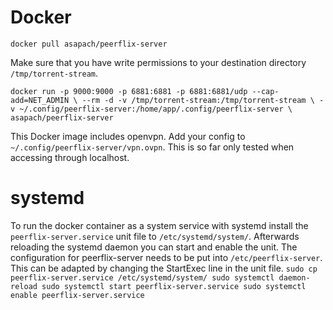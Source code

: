 Docker
========

`docker pull asapach/peerflix-server`

Make sure that you have write permissions to your destination directory `/tmp/torrent-stream`.

`docker run -p 9000:9000 -p 6881:6881 -p 6881:6881/udp --cap-add=NET_ADMIN \
--rm -d -v /tmp/torrent-stream:/tmp/torrent-stream \
-v ~/.config/peerflix-server:/home/app/.config/peerflix-server \
asapach/peerflix-server`

This Docker image includes openvpn. Add your config to `~/.config/peerflix-server/vpn.ovpn`.
This is so far only tested when accessing through localhost.

systemd
========

To run the docker container as a system service with systemd install the `peerflix-server.service` unit file to `/etc/systemd/system/`.
Afterwards reloading the systemd daemon you can start and enable the unit.
The configuration for peerflix-server needs to be put into `/etc/peerflix-server`. This can be
adapted by changing the StartExec line in the unit file.
`
sudo cp peerflix-server.service /etc/systemd/system/
sudo systemctl daemon-reload
sudo systemctl start peerflix-server.service
sudo systemctl enable peerflix-server.service
`
